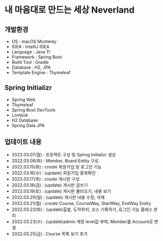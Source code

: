 # 내 마음대로 만드는 세상 Neverland

## 개발환경
- OS : macOS Monterey
- IDEA : IntelliJ IDEA
- Language : Java 11
- Framework : Spring Boot
- Build Tool : Gradle
- Database : H2, JPA
- Template Engine : Thymeleaf

## Spring Initializr
- Spring Web
- Thymeleaf
- Spring Boot DevTools
- Lombok
- H2 Database
- Spring Data JPA

## 업데이트 내용
- 2022.03.07(월) : 프로젝트 구성 및 Spirng Initializr 생성
- 2022.03.08(화) : Member, Board Entity 구성
- 2022.03.15(화) : *create* 회원가입 및 로그인 기능
- 2022.03.16(수) : (update) 회원가입 중복확인
- 2022.03.17(목) : *create* 게시판 구성
- 2022.03.18(금) : (update) 게시판 글쓰기
- 2022.03.19(토) : (update) 게시판 불러오기, 내용 보기
- 2022.03.20(일) : (update) 게시판 내용 수정, 삭제 
- 2022.03.21(월) : *create* Course, CourseWay, StartWay, EndWay Entity
- 2022.03.22(화) : (update)출발, 도착위치, 코스 기록하기, 로그인 기능 클래스 분리
- 2022.03.23(수) : (update)admin 계정 level값 부여, Member를 Account로 변경
- 2022.03.25(금) : Course 목록 보기 추가
